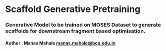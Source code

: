 # Scaffold Generative Pretraining

### Generative Model to be trained on MOSES Dataset to generate scaffolds for downstream fragment based optimisation.
#### Author : Manas Mahale <manas.mahale@bcp.edu.in>
